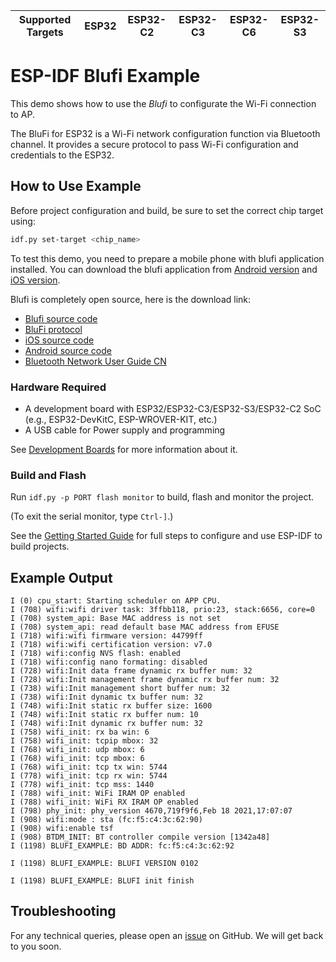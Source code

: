 | Supported Targets | ESP32 | ESP32-C2 | ESP32-C3 | ESP32-C6 | ESP32-S3 |
| ----------------- | ----- | -------- | -------- | -------- | -------- |

# ESP-IDF Blufi Example

This demo shows how to use the *Blufi* to configurate the Wi-Fi connection to AP.

The BluFi for ESP32 is a Wi-Fi network configuration function via Bluetooth channel. It provides a secure protocol to pass Wi-Fi configuration and credentials to the ESP32.

## How to Use Example

Before project configuration and build, be sure to set the correct chip target using:

```bash
idf.py set-target <chip_name>
```

To test this demo, you need to prepare a mobile phone with blufi application installed. You can download the blufi application from [Android version](https://github.com/EspressifApp/EspBlufi) and [iOS version](https://itunes.apple.com/cn/app/espblufi/id1450614082?mt=8).

Blufi is completely open source, here is the download link:

* [Blufi source code](https://github.com/espressif/esp-idf/tree/master/examples/bluetooth/blufi)
* [BluFi protocol](https://docs.espressif.com/projects/esp-idf/en/latest/api-guides/blufi.html?highlight=blufi#the-frame-formats-defined-in-blufi)
* [iOS source code](https://github.com/EspressifApp/EspBlufiForiOS)
* [Android source code](https://github.com/EspressifApp/EspBlufi)
* [Bluetooth Network User Guide CN](https://www.espressif.com/sites/default/files/documentation/esp32_bluetooth_networking_user_guide_cn.pdf)

### Hardware Required

* A development board with ESP32/ESP32-C3/ESP32-S3/ESP32-C2 SoC (e.g., ESP32-DevKitC, ESP-WROVER-KIT, etc.)
* A USB cable for Power supply and programming

See [Development Boards](https://www.espressif.com/en/products/devkits) for more information about it.

### Build and Flash

Run `idf.py -p PORT flash monitor` to build, flash and monitor the project.

(To exit the serial monitor, type ``Ctrl-]``.)

See the [Getting Started Guide](https://idf.espressif.com/) for full steps to configure and use ESP-IDF to build projects.

## Example Output

```
I (0) cpu_start: Starting scheduler on APP CPU.
I (708) wifi:wifi driver task: 3ffbb118, prio:23, stack:6656, core=0
I (708) system_api: Base MAC address is not set
I (708) system_api: read default base MAC address from EFUSE
I (718) wifi:wifi firmware version: 44799ff
I (718) wifi:wifi certification version: v7.0
I (718) wifi:config NVS flash: enabled
I (718) wifi:config nano formating: disabled
I (728) wifi:Init data frame dynamic rx buffer num: 32
I (728) wifi:Init management frame dynamic rx buffer num: 32
I (738) wifi:Init management short buffer num: 32
I (738) wifi:Init dynamic tx buffer num: 32
I (748) wifi:Init static rx buffer size: 1600
I (748) wifi:Init static rx buffer num: 10
I (748) wifi:Init dynamic rx buffer num: 32
I (758) wifi_init: rx ba win: 6
I (758) wifi_init: tcpip mbox: 32
I (768) wifi_init: udp mbox: 6
I (768) wifi_init: tcp mbox: 6
I (768) wifi_init: tcp tx win: 5744
I (778) wifi_init: tcp rx win: 5744
I (778) wifi_init: tcp mss: 1440
I (788) wifi_init: WiFi IRAM OP enabled
I (788) wifi_init: WiFi RX IRAM OP enabled
I (798) phy_init: phy_version 4670,719f9f6,Feb 18 2021,17:07:07
I (908) wifi:mode : sta (fc:f5:c4:3c:62:90)
I (908) wifi:enable tsf
I (908) BTDM_INIT: BT controller compile version [1342a48]
I (1198) BLUFI_EXAMPLE: BD ADDR: fc:f5:c4:3c:62:92

I (1198) BLUFI_EXAMPLE: BLUFI VERSION 0102

I (1198) BLUFI_EXAMPLE: BLUFI init finish

```

## Troubleshooting

For any technical queries, please open an [issue](https://github.com/espressif/esp-idf/issues) on GitHub. We will get back to you soon.

